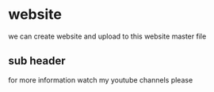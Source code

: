 # website
we can create website and upload to this website master file
## sub header
for more information watch my youtube channels please

